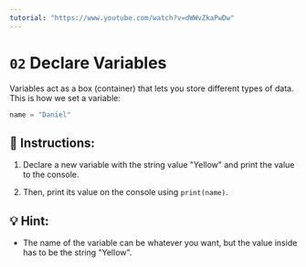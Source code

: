 ```yaml
---
tutorial: "https://www.youtube.com/watch?v=dWWvZkaPwDw"
---
```


# `02` Declare Variables

Variables act as a box (container) that lets you store different types of data. This is how we set a variable:

```py
name = "Daniel"
```

## 📝 Instructions:

1. Declare a new variable with the string value "Yellow" and print the value to the console.

2. Then, print its value on the console using `print(name)`.

## 💡 Hint:

+ The name of the variable can be whatever you want, but the value inside has to be the string "Yellow".
